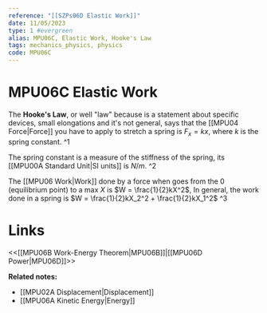 ```yaml
---
reference: "[[SZPs06D Elastic Work]]"
date: 11/05/2023
type: 1 #evergreen
alias: MPU06C, Elastic Work, Hooke's Law
tags: mechanics_physics, physics
code: MPU06C
---
```

# MPU06C Elastic Work

The **Hooke's Law**, or well "law" because is a statement about specific devices, small elongations and it's not general, says that the [[MPU04 Force|Force]] you have to apply to stretch a spring is $F_x = kx$, where $k$ is the spring constant. ^1

The spring constant is a measure of the stiffness of the spring, its [[MPU00A Standard Unit|SI units]] is $N/m$. ^2

The [[MPU06 Work|Work]] done by a force when goes from the 0 (equilibrium point) to a max $X$ is $W = \frac{1}{2}kX^2$, In general, the work done in a spring is $W = \frac{1}{2}kX_2^2 + \frac{1}{2}kX_1^2$ ^3

# Links
<<[[MPU06B Work-Energy Theorem|MPU06B]]|[[MPU06D Power|MPU06D]]>>

**Related notes:**
- [[MPU02A Displacement|Displacement]]
- [[MPU06A Kinetic Energy|Energy]]